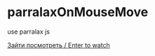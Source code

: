 # parralaxOnMouseMove
use parralax js

[Зайти посмотреть / Enter to watch](https://lenarqa.github.io/parralaxOnMouseMove/)
